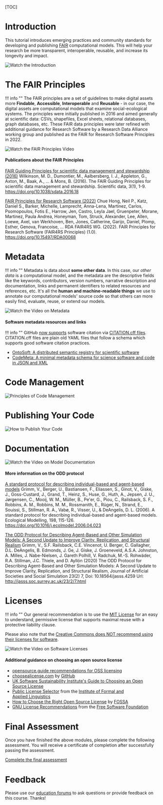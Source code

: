 [TOC]

# Introduction

This tutorial introduces emerging practices and community standards for developing and publishing [FAIR](#the-fair-principles) computational models. This will help your research be more transparent, interoperable, reusable, and increase its longevity and impact.

![Watch the Introduction](https://www.youtube.com/watch?v=Am3aNtXQWec)

# The FAIR Principles

!!! info ""
    The FAIR principles are a set of guidelines to make digital assets more **Findable**, **Accessible**, **Interoperable** and **Reusable** - in our case, the digital assets are computational models that examine social-ecological systems. The principles were initially published in 2016 and aimed generally at scientific data: CSVs, shapefiles, Excel sheets, relational databases, graph databases, etc. These FAIR data principles were later refined with additional guidance for Research Software by a Research Data Alliance working group and published as the FAIR for Research Software Principles in 2022.

![Watch the FAIR Principles Video](https://www.youtube.com/watch?v=cQz6_c6VsKo)

#### Publications about the FAIR Principles

[FAIR Guiding Principles for scientific data management and stewardship (2016)](https://doi.org/10.1038/sdata.2016.18)
Wilkinson, M. D., Dumontier, M., Aalbersberg, I. J., Appleton, G., Axton, M., Baak, A., ... & Mons, B. (2016). The FAIR Guiding Principles for scientific data management and stewardship. Scientific data, 3(1), 1-9. https://doi.org/10.1038/sdata.2016.18

[FAIR Principles for Research Software (2022)](https://doi.org/10.15497/RDA00068)
Chue Hong, Neil P., Katz, Daniel S., Barker, Michelle, Lamprecht, Anna-Lena, Martinez, Carlos, Psomopoulos, Fotis E., Harrow, Jen, Castro, Leyla Jael, Gruenpeter, Morane, Martinez, Paula Andrea, Honeyman, Tom, Struck, Alexander, Lee, Allen, Loewe, Axel, van Werkhoven, Ben, Jones, Catherine, Garijo, Daniel, Plomp, Esther, Genova, Francoise, … RDA FAIR4RS WG. (2022). FAIR Principles for Research Software (FAIR4RS Principles) (1.0). https://doi.org/10.15497/RDA00068

# Metadata

!!! info ""
    Metadata is data about **some other data**. In this case, our *other data* is a computational model, and the metadata are the descriptive fields like the keywords, contributors, version numbers, narrative description and documentation, links and permanent identifiers to related resources and references, etc. It's all the **human and machine-readable things** we use to annotate our computational models' source code so that others can more easily find, evaluate, reuse, or extend our models. 


![Watch the Video on Metadata](https://www.youtube.com/watch?v=UaWwHv5O2Pc)

#### Software metadata resources and links

!!! info ""
    GitHub [now supports](https://docs.github.com/en/repositories/managing-your-repositorys-settings-and-features/customizing-your-repository/about-citation-files) software citation via [CITATION.cff files](https://citation-file-format.github.io/). CITATION.cff files are plain old YAML files that follow a schema which supports good software citation practices.


- [OntoSoft: A distributed semantic registry for scientific software](https://ieeexplore.ieee.org/document/7870916)
- [CodeMeta: A minimal metadata schema for science software and code in JSON and XML](https://codemeta.github.io/)

# Code Management

![Principles of Code Management](https://www.youtube.com/watch?v=ozZJEGNuwz8)

# Publishing Your Code

![How to Publish Your Code](https://www.youtube.com/watch?v=uodCLUADYE4)

# Documentation

![Watch the Video on Model Documentation](https://www.youtube.com/watch?v=iN6iBwaHR68)

#### More information on the ODD protocol

[A standard protocol for describing individual-based and agent-based models](https://doi.org/10.1016/j.ecolmodel.2006.04.023)
Grimm, V., Berger, U., Bastiansen, F., Eliassen, S., Ginot, V., Giske, J., Goss-Custard, J., Grand, T., Heinz, S., Huse, G., Huth, A., Jepsen, J. U., Jørgensen, C., Mooij, W. M., Müller, B., Pe'er, G., Piou, C., Railsback, S. F., Robbins, A. M., Robbins, M. M., Rossmanith, E., Rüger, N., Strand, E., Souissi, S., Stillman, R. A., Vabø, R., Visser, U., & DeAngelis, D. L. (2006). A standard protocol for describing individual-based and agent-based models. Ecological Modelling, 198, 115-126. https://doi.org/10.1016/j.ecolmodel.2006.04.023

[The ODD Protocol for Describing Agent-Based and Other Simulation Models: A Second Update to Improve Clarity, Replication, and Structural Realism](http://jasss.soc.surrey.ac.uk/23/2/7.html)
Grimm, V., S.F. Railsback, C.E. Vincenot, U. Berger, C. Gallagher, D.L. DeAngelis, B. Edmonds, J. Ge, J. Giske, J. Groeneveld, A.S.A. Johnston, A. Milles, J. Nabe-Nielsen, J. Gareth Polhill, V. Radchuk, M.-S. Rohwäder, R.A. Stillman, J.C. Thiele, and D. Ayllón (2020) The ODD Protocol for Describing Agent-Based and Other Simulation Models: A Second Update to Improve Clarity, Replication, and Structural Realism, Journal of Artificial Societies and Social Simulation 23(2) 7, Doi: 10.18564/jasss.4259 Url: http://jasss.soc.surrey.ac.uk/23/2/7.html

# Licenses

!!! info ""
    Our general recommendation is to use the [MIT License](https://spdx.org/licenses/MIT.html) for an easy to understand, permissive license that supports maximal reuse with a protective liability clause.

Please also note that the [Creative Commons does NOT recommend using their licenses for software](https://creativecommons.org/faq/#can-i-apply-a-creative-commons-license-to-software).


![Watch the Video on Software Licenses](https://www.youtube.com/watch?v=-OMLPF8ZFf4)

#### Additional guidance on choosing an open source license

- [opensource.guide recommendations for OSS licensing](https://opensource.guide/legal/#which-open-source-license-is-appropriate-for-my-project)
- [choosealicense.com](https://choosealicense.com/) by [GitHub](https://github.com/)
- [UK Software Sustainability Institute's Guide to Choosing an Open Source License](https://www.software.ac.uk/resources/guides/choosing-open-source-licence)
- [Public License Selector](https://ufal.github.io/public-license-selector/) from the [Institute of Formal and Applied Linguistics](https://ufal.mff.cuni.cz/)
- [How to Choose the Right Open Source License](https://fossa.com/blog/how-choose-right-open-source-license/) by [FOSSA](https://fossa.com/)
- [GNU License Recommendations](https://www.gnu.org/licenses/license-recommendations.en.html) from the [Free Software Foundation](https://www.fsf.org/)

# Final Assessment

Once you have finished the above modules, please complete the following assessment. You will receive a certificate of completion after successfully passing the assessment.

[Complete the final assessment](https://forms.gle/5WjshdE2QXXpRhRh9)

# Feedback

Please use our [education forums](https://forum.comses.net/c/education) to ask questions or provide feedback on this course. Thanks!
